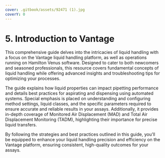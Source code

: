```yaml
---
cover: .gitbook/assets/92471 (1).jpg
coverY: 0
---
```


# 5. Introduction to Vantage

This comprehensive guide delves into the intricacies of liquid handling with a focus on the Vantage liquid handling platform, as well as operations running on Hamilton Venus software. Designed to cater to both newcomers and seasoned professionals, this resource covers fundamental concepts of liquid handling while offering advanced insights and troubleshooting tips for optimizing your processes.

The guide explains how liquid properties can impact pipetting performance and details best practices for aspirating and dispensing using automated systems. Special emphasis is placed on understanding and configuring method settings, liquid classes, and the specific parameters required to ensure accurate and reliable results in your assays. Additionally, it provides in-depth coverage of Monitored Air Displacement (MAD) and Total Air Displacement Monitoring (TADM), highlighting their importance for precise liquid transfers.

By following the strategies and best practices outlined in this guide, you’ll be equipped to enhance your liquid handling precision and efficiency on the Vantage platform, ensuring consistent, high-quality outcomes for your assays.
